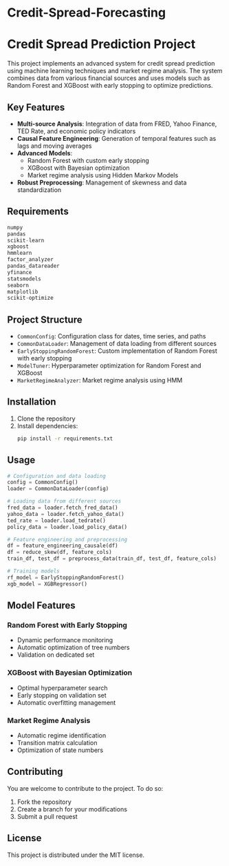 # Credit-Spread-Forecasting
# Credit Spread Prediction Project

This project implements an advanced system for credit spread prediction using machine learning techniques and market regime analysis. The system combines data from various financial sources and uses models such as Random Forest and XGBoost with early stopping to optimize predictions.

## Key Features

- **Multi-source Analysis**: Integration of data from FRED, Yahoo Finance, TED Rate, and economic policy indicators
- **Causal Feature Engineering**: Generation of temporal features such as lags and moving averages
- **Advanced Models**:
  - Random Forest with custom early stopping
  - XGBoost with Bayesian optimization
  - Market regime analysis using Hidden Markov Models
- **Robust Preprocessing**: Management of skewness and data standardization

## Requirements

```python
numpy
pandas
scikit-learn
xgboost
hmmlearn
factor_analyzer
pandas_datareader
yfinance
statsmodels
seaborn
matplotlib
scikit-optimize
```

## Project Structure

- `CommonConfig`: Configuration class for dates, time series, and paths
- `CommonDataLoader`: Management of data loading from different sources
- `EarlyStoppingRandomForest`: Custom implementation of Random Forest with early stopping
- `ModelTuner`: Hyperparameter optimization for Random Forest and XGBoost
- `MarketRegimeAnalyzer`: Market regime analysis using HMM

## Installation

1. Clone the repository
2. Install dependencies:
   ```bash
   pip install -r requirements.txt
   ```

## Usage

```python
# Configuration and data loading
config = CommonConfig()
loader = CommonDataLoader(config)

# Loading data from different sources
fred_data = loader.fetch_fred_data()
yahoo_data = loader.fetch_yahoo_data()
ted_rate = loader.load_tedrate()
policy_data = loader.load_policy_data()

# Feature engineering and preprocessing
df = feature_engineering_causale(df)
df = reduce_skew(df, feature_cols)
train_df, test_df = preprocess_data(train_df, test_df, feature_cols)

# Training models
rf_model = EarlyStoppingRandomForest()
xgb_model = XGBRegressor()
```

## Model Features

### Random Forest with Early Stopping
- Dynamic performance monitoring
- Automatic optimization of tree numbers
- Validation on dedicated set

### XGBoost with Bayesian Optimization
- Optimal hyperparameter search
- Early stopping on validation set
- Automatic overfitting management

### Market Regime Analysis
- Automatic regime identification
- Transition matrix calculation
- Optimization of state numbers

## Contributing

You are welcome to contribute to the project. To do so:
1. Fork the repository
2. Create a branch for your modifications
3. Submit a pull request

## License

This project is distributed under the MIT license.

